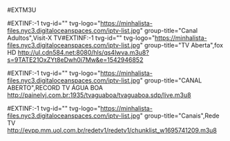 #EXTM3U


#EXTINF:-1 tvg-id="" tvg-logo="https://minhalista-files.nyc3.digitaloceanspaces.com/iptv-list.jpg" group-title="Canal Adultos",Visit-X TV#EXTINF:-1 tvg-id="" tvg-logo="https://minhalista-files.nyc3.digitaloceanspaces.com/iptv-list.jpg" group-title="TV Aberta",fox HD
http://ul.cdn584.net:8080/hls/qs4lwva.m3u8?s=9TATE21OxZYt8eDwh0i7Mw&e=1542946852

#EXTINF:-1 tvg-id="" tvg-logo="https://minhalista-files.nyc3.digitaloceanspaces.com/iptv-list.jpg" group-title="CANAL ABERTO",RECORD TV ÁGUA BOA
http://painelvj.com.br:1935/tvaguaboa/tvaguaboa.sdp/live.m3u8


#EXTINF:-1 tvg-id="" tvg-logo="https://minhalista-files.nyc3.digitaloceanspaces.com/iptv-list.jpg" group-title="Canais",Rede TV
http://evpp.mm.uol.com.br/redetv1/redetv1/chunklist_w1695741209.m3u8
